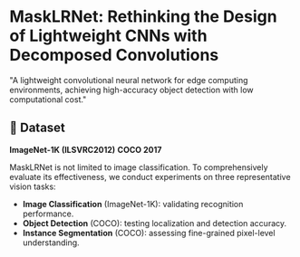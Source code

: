 # MaskLRNet: Rethinking the Design of Lightweight CNNs with Decomposed Convolutions

"A lightweight convolutional neural network for edge computing environments, achieving high-accuracy object detection with low computational cost."

## 📂 Dataset

**ImageNet-1K (ILSVRC2012)** 
**COCO 2017** 




MaskLRNet is not limited to image classification. To comprehensively evaluate its effectiveness, 
we conduct experiments on three representative vision tasks:
- **Image Classification** (ImageNet-1K): validating recognition performance.  
- **Object Detection** (COCO): testing localization and detection accuracy.  
- **Instance Segmentation** (COCO): assessing fine-grained pixel-level understanding.  






